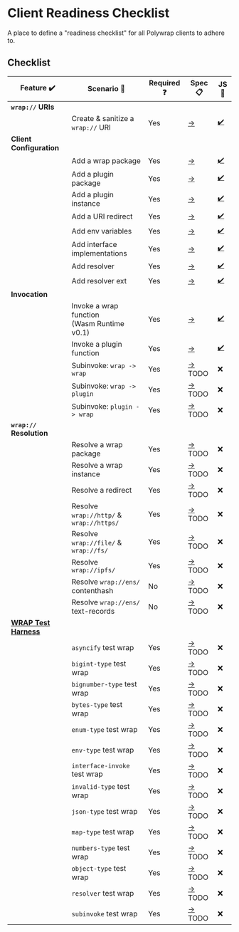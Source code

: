# Client Readiness Checklist
A place to define a "readiness checklist" for all Polywrap clients to adhere to.

## Checklist

| Feature :heavy_check_mark: | Scenario :thought_balloon: | Required :question: | Spec :clipboard: | JS :scroll: |  
|-|-|-|-|-|  
| **`wrap://` URIs** | | | | |  
| | Create & sanitize a `wrap://` URI | Yes | [->](./specs/uri.yaml) | [:heavy_check_mark:](./clients/js/src/features/uri.ts) |  
| **Client Configuration** | | | | |  
| | Add a wrap package | Yes | [->](./specs/config_embed_wrap_package.yaml) | [:heavy_check_mark:](./clients/js/src/features/config_embed_wrap_package.ts) |  
| | Add a plugin package | Yes | [->](./specs/config_plugin_package.yaml) | [:heavy_check_mark:](./clients/js/src/features/config_plugin_package.ts) |  
| | Add a plugin instance | Yes | [->](./specs/config_plugin_instance.yaml) | [:heavy_check_mark:](./clients/js/src/features/config_plugin_instance.ts) |  
| | Add a URI redirect | Yes | [->](./specs/config_uri_redirect.yaml) | [:heavy_check_mark:](./clients/js/src/features/config_uri_redirect.ts) |  
| | Add env variables | Yes | [->](./specs/config_env_variables.yaml) | [:heavy_check_mark:](./clients/js/src/features/config_env_variables.ts) |  
| | Add interface implementations | Yes | [->](./specs/config_interface_implementations.yaml) | [:heavy_check_mark:](./clients/js/src/features/config_interface_implementations.ts) |  
| | Add resolver | Yes | [->](./specs/config_resolver.yaml) | [:heavy_check_mark:](./clients/js/src/features/config_resolver.ts) |  
| | Add resolver ext | Yes | [->](./specs/config_resolver_ext.yaml) | [:heavy_check_mark:](./clients/js/src/features/config_resolver_ext.ts) |  
| **Invocation** | | | | |  
| | Invoke a wrap function<br/>(Wasm Runtime v0.1) | Yes | [->](./specs/invoke_wrap_wasm_v0_1.yaml) | [:heavy_check_mark:](./clients/js/src/features/invoke_wrap_wasm_v0_1.ts) |  
| | Invoke a plugin function | Yes | [->](./specs/invoke_plugin.yaml) | [:heavy_check_mark:](./clients/js/src/features/invoke_plugin.ts) |  
| | Subinvoke: `wrap -> wrap` | Yes | [->](./specs/subinvoke_wrap_wrap.yaml) TODO | :x: |  
| | Subinvoke: `wrap -> plugin` | Yes | [->](./specs/subinvoke_wrap_plugin.yaml) TODO | :x: |  
| | Subinvoke: `plugin -> wrap` | Yes | [->](./specs/subinvoke_plugin_wrap.yaml) TODO | :x: |  
| **`wrap://` Resolution** | | | | |  
| | Resolve a wrap package | Yes | [->](./specs/resolve_package.yaml) TODO | :x: |  
| | Resolve a wrap instance | Yes | [->](./specs/resolve_instance.yaml) TODO | :x: |  
| | Resolve a redirect | Yes | [->](./specs/resolve_redirect.yaml) TODO | :x: |  
| | Resolve `wrap://http/` &<br/>`wrap://https/` | Yes | [->](./specs/resolve_http.yaml) TODO | :x: |  
| | Resolve `wrap://file/` &<br/>`wrap://fs/` | Yes | [->](./specs/resolve_file.yaml) TODO | :x: |  
| | Resolve `wrap://ipfs/` | Yes | [->](./specs/resolve_ipfs.yaml) TODO | :x: |  
| | Resolve `wrap://ens/` contenthash | No | [->](./specs/resolve_ens_contenthash.yaml) TODO | :x: |  
| | Resolve `wrap://ens/` text-records | No | [->](./specs/resolve_ens_text_record.yaml) TODO | :x: |  
| **[WRAP Test Harness](https://github.com/polywrap/wrap-test-harness/tree/master/cases)** | | | | |  
| | `asyncify` test wrap | Yes | [->](./specs/wrap_test_harness_asyncify.yaml) TODO | :x: |  
| | `bigint-type` test wrap | Yes | [->](./specs/wrap_test_harness_bigint_type.yaml) TODO | :x: |  
| | `bignumber-type` test wrap | Yes | [->](./specs/wrap_test_harness_bignumber_type.yaml) TODO | :x: |  
| | `bytes-type` test wrap | Yes | [->](./specs/wrap_test_harness_bytes_type.yaml) TODO | :x: |  
| | `enum-type` test wrap | Yes | [->](./specs/wrap_test_harness_enum_type.yaml) TODO | :x: |  
| | `env-type` test wrap | Yes | [->](./specs/wrap_test_harness_env_type.yaml) TODO | :x: |  
| | `interface-invoke` test wrap | Yes | [->](./specs/wrap_test_harness_interface_invoke.yaml) TODO | :x: |  
| | `invalid-type` test wrap | Yes | [->](./specs/wrap_test_harness_invalid_type.yaml) TODO | :x: |  
| | `json-type` test wrap | Yes | [->](./specs/wrap_test_harness_json_type.yaml) TODO | :x: |  
| | `map-type` test wrap | Yes | [->](./specs/wrap_test_harness_map_type.yaml) TODO | :x: |  
| | `numbers-type` test wrap | Yes | [->](./specs/wrap_test_harness_numbers_type.yaml) TODO | :x: |  
| | `object-type` test wrap | Yes | [->](./specs/wrap_test_harness_object_type.yaml) TODO | :x: |  
| | `resolver` test wrap | Yes | [->](./specs/wrap_test_harness_resolver.yaml) TODO | :x: |  
| | `subinvoke` test wrap | Yes | [->](./specs/wrap_test_harness_subinvoke.yaml) TODO | :x: |  
